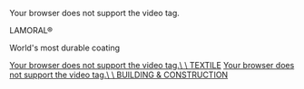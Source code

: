 Your browser does not support the video tag.

LAMORAL®

World's most durable coating

[Your browser does not support the video tag.\\
\\
TEXTILE](https://lamoral-coatings.com/textile) [Your browser does not support the video tag.\\
\\
BUILDING & CONSTRUCTION](https://lamoral-coatings.com/building-and-construction)